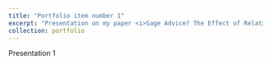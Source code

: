 ```yaml
---
title: "Portfolio item number 1"
excerpt: "Presentation on my paper <i>Sage Advice? The Effect of Relative Adviser Experience on Hawkish Foreign Policy Decisionmaking.<i>  <br/><embed src="{{ base_path }}/files/Sage_Advice_Robbins_Poster.pdf" width="800" height="600"  type="application/pdf">
collection: portfolio
---
```


Presentation 1
